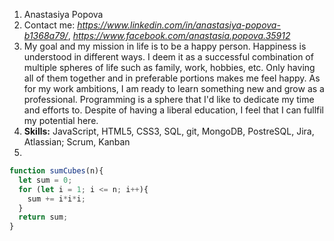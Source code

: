 1. Anastasiya Popova
2. Contact me: *https://www.linkedin.com/in/anastasiya-popova-b1368a79/*, *https://www.facebook.com/anastasia.popova.35912*
3. My goal and my mission in life is to be a happy person. Happiness is understood in different ways. I deem it as a successful combination of multiple spheres of life such as family, work, hobbies, etc. Only having all of them together and in preferable portions makes me feel happy. As for my work ambitions, I am ready to learn something new and grow as a professional. Programming is a sphere that I'd like to dedicate my time and efforts to. Despite of having a liberal education, I feel that I can fullfil my potential here.
4. **Skills:** JavaScript, HTML5, CSS3, SQL, git, MongoDB, PostreSQL, Jira, Atlassian; Scrum, Kanban
5. 
```javascript
function sumCubes(n){
  let sum = 0;
  for (let i = 1; i <= n; i++){
    sum += i*i*i;
  }
  return sum;
}
```